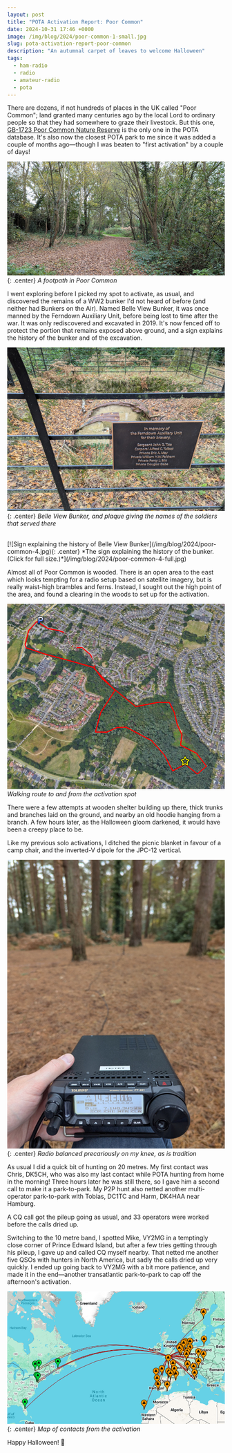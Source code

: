```yaml
---
layout: post
title: "POTA Activation Report: Poor Common"
date: 2024-10-31 17:46 +0000
image: /img/blog/2024/poor-common-1-small.jpg
slug: pota-activation-report-poor-common
description: "An autumnal carpet of leaves to welcome Halloween"
tags:
  - ham-radio
  - radio
  - amateur-radio
  - pota
---
```


There are dozens, if not hundreds of places in the UK called "Poor Common"; land granted many centuries ago by the local Lord to ordinary people so that they had somewhere to graze their livestock. But this one, [GB-1723 Poor Common Nature Reserve](https://pota.app/#/park/GB-1723) is the only one in the POTA database. It's also now the closest POTA park to me since it was added a couple of months ago&mdash;though I was beaten to "first activation" by a couple of days!

![Footpath in a forest carpeted with brown leaves](/img/blog/2024/poor-common-1.jpg){: .center}
*A footpath in Poor Common*

I went exploring before I picked my spot to activate, as usual, and discovered the remains of a WW2 bunker I'd not heard of before (and neither had Bunkers on the Air). Named Belle View Bunker, it was once manned by the Ferndown Auxiliary Unit, before being lost to time after the war. It was only rediscovered and excavated in 2019. It's now fenced off to protect the portion that remains exposed above ground, and a sign explains the history of the bunker and of the excavation.

![The concrete and steel ruins of a bunker. In the foreground, a fence bears a plaque with the names of the soldiers who served there.](/img/blog/2024/poor-common-2.jpg){: .center}
*Belle View Bunker, and plaque giving the names of the soldiers that served there*

<br/>
[![Sign explaining the history of Belle View Bunker](/img/blog/2024/poor-common-4.jpg){: .center}
*The sign explaining the history of the bunker. (Click for full size.)*](/img/blog/2024/poor-common-4-full.jpg)

Almost all of Poor Common is wooded. There is an open area to the east which looks tempting for a radio setup based on satellite imagery, but is really waist-high brambles and ferns. Instead, I sought out the high point of the area, and found a clearing in the woods to set up for the activation.

![A map with the car park and activation spot shown along with a route](/img/blog/2024/poor-common-route.png)
*Walking route to and from the activation spot*

There were a few attempts at wooden shelter building up there, thick trunks and branches laid on the ground, and nearby an old hoodie hanging from a branch. A few hours later, as the Halloween gloom darkened, it would have been a creepy place to be.

Like my previous solo activations, I ditched the picnic blanket in favour of a camp chair, and the inverted-V dipole for the JPC-12 vertical.

![Yaesu FT-891 on my knee in the foreground, cable trailing off to an antenna out of focus in the background. The floor is covered with brown leaves and there are a number of tall straight tree trunks.](/img/blog/2024/poor-common-3.jpg){: .center}
*Radio balanced precariously on my knee, as is tradition*

As usual I did a quick bit of hunting on 20 metres. My first contact was Chris, DK5CH, who was also my last contact while POTA hunting from home in the morning! Three hours later he was still there, so I gave him a second call to make it a park-to-park. My P2P hunt also netted another multi-operator park-to-park with Tobias, DC1TC and Harm, DK4HAA near Hamburg.

A CQ call got the pileup going as usual, and 33 operators were worked before the calls dried up.

Switching to the 10 metre band, I spotted Mike, VY2MG in a temptingly close corner of Prince Edward Island, but after a few tries getting through his pileup, I gave up and called CQ myself nearby. That netted me another five QSOs with hunters in North America, but sadly the calls dried up very quickly. I ended up going back to VY2MG with a bit more patience, and made it in the end&mdash;another transatlantic park-to-park to cap off the afternoon's activation.

![Map of contacts](/img/blog/2024/poor-common-map.png){: .center}
*Map of contacts from the activation*

Happy Halloween! 🎃
